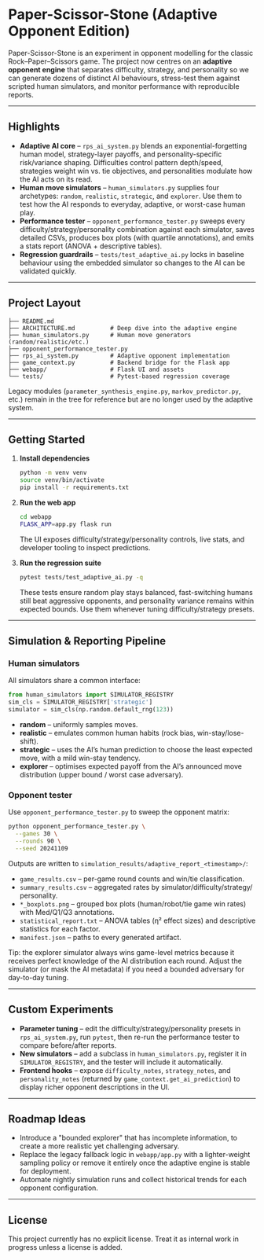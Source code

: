 # Paper-Scissor-Stone (Adaptive Opponent Edition)

Paper-Scissor-Stone is an experiment in opponent modelling for the classic
Rock–Paper–Scissors game. The project now centres on an **adaptive opponent
engine** that separates difficulty, strategy, and personality so we can generate
dozens of distinct AI behaviours, stress-test them against scripted human
simulators, and monitor performance with reproducible reports.

---

## Highlights

- **Adaptive AI core** – `rps_ai_system.py` blends an exponential-forgetting
  human model, strategy-layer payoffs, and personality-specific risk/variance
  shaping. Difficulties control pattern depth/speed, strategies weight win vs.
  tie objectives, and personalities modulate how the AI acts on its read.
- **Human move simulators** – `human_simulators.py` supplies four archetypes:
  `random`, `realistic`, `strategic`, and `explorer`. Use them to test how the
  AI responds to everyday, adaptive, or worst-case human play.
- **Performance tester** – `opponent_performance_tester.py` sweeps every
  difficulty/strategy/personality combination against each simulator, saves
  detailed CSVs, produces box plots (with quartile annotations), and emits a
  stats report (ANOVA + descriptive tables).
- **Regression guardrails** – `tests/test_adaptive_ai.py` locks in baseline
  behaviour using the embedded simulator so changes to the AI can be validated
  quickly.

---

## Project Layout

```
├── README.md
├── ARCHITECTURE.md          # Deep dive into the adaptive engine
├── human_simulators.py      # Human move generators (random/realistic/etc.)
├── opponent_performance_tester.py
├── rps_ai_system.py         # Adaptive opponent implementation
├── game_context.py          # Backend bridge for the Flask app
├── webapp/                  # Flask UI and assets
└── tests/                   # Pytest-based regression coverage
```

Legacy modules (`parameter_synthesis_engine.py`, `markov_predictor.py`, etc.)
remain in the tree for reference but are no longer used by the adaptive system.

---

## Getting Started

1. **Install dependencies**

   ```bash
   python -m venv venv
   source venv/bin/activate
   pip install -r requirements.txt
   ```

2. **Run the web app**

   ```bash
   cd webapp
   FLASK_APP=app.py flask run
   ```

   The UI exposes difficulty/strategy/personality controls, live stats, and
   developer tooling to inspect predictions.

3. **Run the regression suite**

   ```bash
   pytest tests/test_adaptive_ai.py -q
   ```

   These tests ensure random play stays balanced, fast-switching humans still
   beat aggressive opponents, and personality variance remains within expected
   bounds. Use them whenever tuning difficulty/strategy presets.

---

## Simulation & Reporting Pipeline

### Human simulators

All simulators share a common interface:

```python
from human_simulators import SIMULATOR_REGISTRY
sim_cls = SIMULATOR_REGISTRY['strategic']
simulator = sim_cls(np.random.default_rng(123))
```

- **random** – uniformly samples moves.
- **realistic** – emulates common human habits (rock bias, win-stay/lose-shift).
- **strategic** – uses the AI’s human prediction to choose the least expected
  move, with a mild win-stay tendency.
- **explorer** – optimises expected payoff from the AI’s announced move
  distribution (upper bound / worst case adversary).

### Opponent tester

Use `opponent_performance_tester.py` to sweep the opponent matrix:

```bash
python opponent_performance_tester.py \
  --games 30 \
  --rounds 90 \
  --seed 20241109
```

Outputs are written to `simulation_results/adaptive_report_<timestamp>/`:

- `game_results.csv` – per-game round counts and win/tie classification.
- `summary_results.csv` – aggregated rates by simulator/difficulty/strategy/
  personality.
- `*_boxplots.png` – grouped box plots (human/robot/tie game win rates) with
  Med/Q1/Q3 annotations.
- `statistical_report.txt` – ANOVA tables (η² effect sizes) and descriptive
  statistics for each factor.
- `manifest.json` – paths to every generated artifact.

Tip: the explorer simulator always wins game-level metrics because it receives
perfect knowledge of the AI distribution each round. Adjust the simulator (or
mask the AI metadata) if you need a bounded adversary for day-to-day tuning.

---

## Custom Experiments

- **Parameter tuning** – edit the difficulty/strategy/personality presets in
  `rps_ai_system.py`, run `pytest`, then re-run the performance tester to compare
  before/after reports.
- **New simulators** – add a subclass in `human_simulators.py`, register it in
  `SIMULATOR_REGISTRY`, and the tester will include it automatically.
- **Frontend hooks** – expose `difficulty_notes`, `strategy_notes`, and
  `personality_notes` (returned by `game_context.get_ai_prediction`) to display
  richer opponent descriptions in the UI.

---

## Roadmap Ideas

- Introduce a "bounded explorer" that has incomplete information, to create a
  more realistic yet challenging adversary.
- Replace the legacy fallback logic in `webapp/app.py` with a lighter-weight
  sampling policy or remove it entirely once the adaptive engine is stable for
  deployment.
- Automate nightly simulation runs and collect historical trends for each
  opponent configuration.

---

## License

This project currently has no explicit license. Treat it as internal work in
progress unless a license is added.
